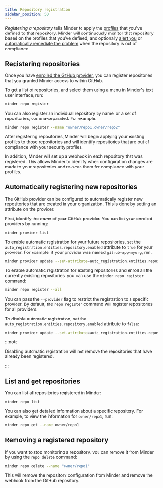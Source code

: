```yaml
---
title: Repository registration
sidebar_position: 50
---
```


_Registering a repository_ tells Minder to apply the [profiles](profiles.md)
that you've defined to that repository. Minder will continuously monitor that
repository based on the profiles that you've defined, and optionally
[alert you](alerts.md) or [automatically remediate the problem](remediations.md)
when the repository is out of compliance.

## Registering repositories

Once you have [enrolled the GitHub provider](providers.md), you can register
repositories that you granted Minder access to within GitHub.

To get a list of repositories, and select them using a menu in Minder's text
user interface, run:

```bash
minder repo register
```

You can also register an individual repository by name, or a set of
repositories, comma-separated. For example:

```bash
minder repo register --name "owner/repo1,owner/repo2"
```

After registering repositories, Minder will begin applying your existing
profiles to those repositories and will identify repositories that are out of
compliance with your security profiles.

In addition, Minder will set up a webhook in each repository that was
registered. This allows Minder to identify when configuration changes are made
to your repositories and re-scan them for compliance with your profiles.

## Automatically registering new repositories

The GitHub provider can be configured to automatically register new repositories
that are created in your organization. This is done by setting an attribute on
the provider.

First, identify the _name_ of your GitHub provider. You can list your enrolled
providers by running:

```bash
minder provider list
```

To enable automatic registration for your future repositories, set the
`auto_registration.entities.repository.enabled` attribute to `true` for your
provider. For example, if your provider was named `github-app-myorg`, run:

```bash
minder provider update --set-attribute=auto_registration.entities.repository.enabled=true --name=github-app-myorg
```

To enable automatic registration for existing repositories and enroll all the
currently existing repositories, you can use the `minder repo register` command:

```bash
minder repo register --all
```

You can pass the `--provider` flag to restrict the registration to a specific
provider. By default, the `repo register` command will register repositories for
all providers.

To disable automatic registration, set the
`auto_registration.entities.repository.enabled` attribute to `false`:

```bash
minder provider update --set-attribute=auto_registration.entities.repository.enabled=false --name=github-app-myorg
```

:::note

Disabling automatic registration will not remove the repositories that have
already been registered.

:::

## List and get repositories

You can list all repositories registered in Minder:

```bash
minder repo list
```

You can also get detailed information about a specific repository. For example,
to view the information for `owner/repo1`, run:

```bash
minder repo get --name owner/repo1
```

## Removing a registered repository

If you want to stop monitoring a repository, you can remove it from Minder by
using the `repo delete` command:

```bash
minder repo delete --name "owner/repo1"
```

This will remove the repository configuration from Minder and remove the webhook
from the GitHub repository.
